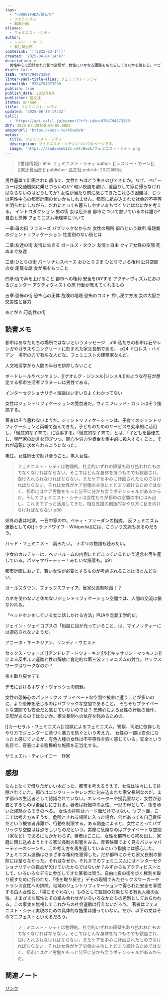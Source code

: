 ```yaml
---
tags:
  - "\U0001F4DA/読んだ"
  - フェミニズム
  - 都市計画
aliases:
  - フェミニスト・シティ
author:
  - レスリー・カーン
  - 東辻賢治郎
cdatelink: '[[2025-03-14]]'
created: '2025-04-04 14:47'
description: >-
  男性中心に設計された都市空間が、女性にいかなる困難をもたらしてきたかを論じる。ベビーカーでの移動のしづらさや夜道の恐怖といった日常的な経験から、都市に潜むジェンダー不平等を明らかにし、誰もが暮らしやすい街のあり方を問う。
draft: false
ISBN: '9784794973290'
linter-yaml-title-alias: フェミニスト・シティ
permalink: '9784794973290'
publish: true
publish_date: 2022年9月
publisher: 晶文社
status: unread
title: フェミニスト・シティ
updated: '2025-06-19 17:32'
Calil:
  - 'https://api.calil.jp/openurl?rft.isbn=9784794973290'
読了: 2025-03-28T00:00:00.000Z
amazonUrl: 'https://amzn.to/45sq0vQ'
metas:
  title: フェミニスト・シティ
  description: フェミニスト・シティについてのページです。
  image: 'https://asadaame5121.net/Book/フェミニスト・シティ.png'
---
```

>[!書誌情報]-
>title: フェミニスト・シティ
>author: [[レスリー・カーン]], [[東辻賢治郎]]
>publisher: 晶文社
>publish: 2022年9月

男性基準で計画された都市で、女性たちはどう生きのびてきたか。なぜ、ベビーカーは交通機関に乗せづらいのか? 暗い夜道を避け、遠回りして家に帰らなければならないのはどうしてか? 女性が当たり前に感じてきたこれらの困難は、じつは男性中心の都市計画のせいかもしれません。都市に組み込まれた社会的不平等を明らかにしながら、だれにとっても暮らしやすいまちづくりとはなにかを考える。
イントロダクション:男の街
女は厄介者
都市について書いているのは誰か?
自由と恐怖
フェミニズム地理学について

一章:母の街
フラヌーズ
パブリックなからだ
女性の場所
都市という難所
母親業のジェントリフィケーション
性差別のない街とは

二章:友達の街
友情に生きる
ガールズ・タウン
友情と自由
クィア女性の空間
死ぬまで友達

三章:ひとりの街
パーソナルスペース
おひとりさま
ひとりでいる権利
公共空間の女
尾籠な話
女が場をもつこと

四章:街で声を上げること
都市への権利
安全をDIYする
アクティヴィズムにおけるジェンダー
アクティヴィストの旅
行動が教えてくれるもの

五章:恐怖の街
恐怖心の正体
危険の地理
恐怖のコスト
押し戻す方法
女の大胆さ
交差性と暴力

あとがき:可能性の街

## 読書メモ
都市はあなたたちの場所ではないというメッセージ　p19
私たちの都市は石やレンガやガラスやコンクリートに刻まれた家父長制である。　p24
ドロレス・ハイデン　場所の力で有名な人だな。フェミニストの建築家なんだ。

人文地理学から人間の半分を排除しないこと

ボードレールやベンヤミン、[[ゲオルグ・ジンメル|ジンメル]]のような存在が想定する都市生活者フラヌールは男性である。

インターセクショナリティ理論はいまいちよくわかってない

女性はジェントリフィケーションの受益者だ。ウィニフレッド・カランはそう指摘する。

著者はそう思わないようだ。ジェントリフィケーションは、子育てのジェントリフィケーションと両輪で進んできた。子どものためのサービスを効率的に活用し、「徹底的な子育て」に従事する。「徹底的な子育て」とは、「子どもを最優先し、専門家の助言を仰ぎつつ、関心や労力や資金を集中的に投入する」こと。それが母親に求められるようになった。

集住。女性同士で助け合うこと。黒人女性。

> フェミニスト・シティは物理的、社会的いずれの障壁も取り払われたものでなくなければならない。そこではどんな身体を持つものでも歓迎され、受け入れられなければならない。またケアを中心に計画されたものでなければならない。それは女性がケア労働の主体にとどまり続けるためではなく、都市にはケア労働をもっと公平に分かち合うポテンシャルがあるからだ。そしてフェミニスト・シティは女性たちが都市の空間の中にはみ出し、これまでずっと活用してきた。相互支援の創造的なやり方に目を向けなければならない
> p80

郊外の妻は地獄。一日中家の中。ベティ・フリーダンの指摘。
反フェミニズム運動としての[[トラッドワイフ - Wikipedia]]には、こういう文脈もあるのだろう。

バッド・フェミニスト　読みたい。
ナポリの物語も読みたい。

少女のカルチャーは、ベッドルームの内側にとどまっているという通念を再生産している。パジャマパーティー！みたいな描写も。p91

都市計画において、若い女性が必要とするものが考慮されることはほとんどない。

ガールズタウン、フォックスファイア。反家父長制映画！？

カネを使わないと休めないジェントリフィケーション空間では、人間の交流は損なわれる。

「ヘッドホンをしている女に話しかける方法」PUAや恋愛工学的だ。

ジェイン・ジェイコブスの「街路に目が光っていること」は、マイノリティーには適応されないようだ。

アニータ・サーキジアン、リンディ・ウエスト

セックス・ウォーズ
[[アンドレア・ドウォーキン]]や[[キャサリン・マッキノン]]による反ポルノ運動と性の解放に肯定的な第三波フェミニズムの対立。セックスワークはワークなのか？

夜を取り戻せデモ

デモにおけるホワイトウォッシュの問題。

女性の恐怖心のパラドックス
プライベートな空間で被害に遭うことが多いのに、より恐怖を感じるのはパブリックな空間であること。
	そもそもプライベートな空間でも安全だと感じていないのでは？
	恐怖心による女性の行動の操作、支配があるのではないか。家父長制への依存を強めるための。

[[カーセラル・フェミニズム]]
投獄によるフェミニズム。警察、司法に依存したやり方でジェンダーに基づく暴力を防ぐという考え方。
女性の一部は安全になったと感じているが、有色人種の女性は不平等性を強く感じている。安全という名目で、官憲による強権的な施策を正当化する。

サミュエル・ディレイニー　作家


## 感想
なんとなくで借りたがいい本だった。都市を考えるうえで、女性は往々にして排除されていた。都市はコンクリートやレンガに刻み込まれた家父長制なのだ。まず都市の生活者として認識されていない。エレベーターや授乳室など、女性が必要とするものは後回しにされる。著者は妊娠中の女性、一児の母として、街を歩いた経験からそうのべる。
女性の排除はハード面だけではない。ソフト面、ここでは考え方もそうだ。危険とされる場所に入った場合、何があっても自己責任だという被害者非難が、行動を制限する。ある調査によると、女性にとってパブリックな空間はは恐ろしいものだという。実際に危険なのはプライベートな空間（家など）であるにもかかわらず。著者はここに、女性を都市から締め出し、家庭に閉じ込めようとする家父長制の影響をみる。青春映画でよく見るパジャマパーティーのシーンも、この考え方を再生産しているという指摘には感心した。
フェミニズム運動はさまざまな権利を獲得した。だが都市にひそむ家父長制の排除には至らなかった。それはなぜか。それまでのフェミニズムにはインターセクショナリティの視点が欠けていたからではないか？みずからもアクティビストとして、いろいろなデモに参加してきた著者は問う。自由に夜の街を歩く権利を取り戻すために行われた、「夜を取り戻せ」デモの現場でみたセックスワーカーやトランス女性への排除。地域のジェントリフィケーションで得られた安全を享受する白人女性と、「場にそぐわない」ものとして監視の対象となる有色人種の女性。さまざまな属性とその組み合わせがいろいろなかたちの差別としてあらわれる。この事実を無視してこれからの社会運動は行えないだろう。
著者はフェミニスト・シティ実現のための具体的な施策は語っていない。だが、以下の文はそのマニフェストといえるだろう。

>フェミニスト・シティは物理的、社会的いずれの障壁も取り払われたものでなくなければならない。そこではどんな身体を持つものでも歓迎され、受け入れられなければならない。またケアを中心に計画されたものでなければならない。それは女性がケア労働の主体にとどまり続けるためではなく、都市にはケア労働をもっと公平に分かち合うポテンシャルがあるからだ。

## 関連ノート

<a href="https://asadaame5121.net/9784794973290" class="u-url">リンク</a>

